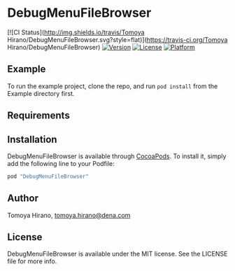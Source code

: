 # DebugMenuFileBrowser

[![CI Status](http://img.shields.io/travis/Tomoya Hirano/DebugMenuFileBrowser.svg?style=flat)](https://travis-ci.org/Tomoya Hirano/DebugMenuFileBrowser)
[![Version](https://img.shields.io/cocoapods/v/DebugMenuFileBrowser.svg?style=flat)](http://cocoapods.org/pods/DebugMenuFileBrowser)
[![License](https://img.shields.io/cocoapods/l/DebugMenuFileBrowser.svg?style=flat)](http://cocoapods.org/pods/DebugMenuFileBrowser)
[![Platform](https://img.shields.io/cocoapods/p/DebugMenuFileBrowser.svg?style=flat)](http://cocoapods.org/pods/DebugMenuFileBrowser)

## Example

To run the example project, clone the repo, and run `pod install` from the Example directory first.

## Requirements

## Installation

DebugMenuFileBrowser is available through [CocoaPods](http://cocoapods.org). To install
it, simply add the following line to your Podfile:

```ruby
pod "DebugMenuFileBrowser"
```

## Author

Tomoya Hirano, tomoya.hirano@dena.com

## License

DebugMenuFileBrowser is available under the MIT license. See the LICENSE file for more info.

